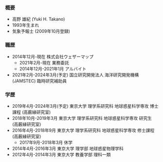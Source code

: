 ### 概要
- 高野 雄紀 (Yuki H. Takano)
- 1993年生まれ
- 気象予報士 (2009年10月登録)

### 職歴
- 2014年12月-現在 株式会社ウェザーマップ
  - 2021年2月-現在 業務委託
  - 2014年12月-2021年1月 アルバイト
- 2021年2月-2024年3月(予定) 国立研究開発法人 海洋研究開発機構 (JAMSTEC) 臨時研究補助員

### 学歴
- 2019年4月-2024年3月(予定) 東京大学 理学系研究科 地球惑星科学専攻 博士課程 (高薮縁研究室)
- 2018年10月-2019年3月 東京大学 理学系研究科 地球惑星科学専攻 研究生 (高薮縁研究室)
- 2016年4月-2018年9月 東京大学 理学系研究科 地球惑星科学専攻 修士課程 (高薮縁研究室)
  - 2017年9月-2018年3月 休学
- 2014年4月-2016年3月 東京大学 理学部 地球惑星物理学科
- 2012年4月-2014年3月 東京大学 教養学部 理科一類
